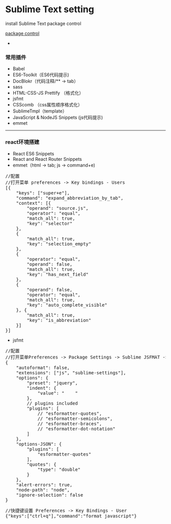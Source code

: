 # Sublime Text setting

install Sublime Text package control

[package control](https://packagecontrol.io/installation)

-
### 常用插件
- Babel
- ES6-Toolkit（ES6代码提示)
- DocBlokr（代码注释/** -> tab）
- sass
- HTML-CSS-JS Prettify （格式化）
- jsfmt
- CSScomb （css属性顺序格式化）
- SublimeTmpl（template）
- JavaScript & NodeJS Snippets (js代码提示)
- emmet

---
### react环境搭建
- React ES6 Snippets
- React and React Router Snippets
- emmet（html -> tab; js -> command+e)
<pre>
//配置
//打开菜单 preferences -> Key bindings - Users
[{
    "keys": ["super+e"],
    "command": "expand_abbreviation_by_tab",
    "context": [{
        "operand": "source.js",
        "operator": "equal",
        "match_all": true,
        "key": "selector"
    },
    {
        "match_all": true,
        "key": "selection_empty"
    }, 
    {
        "operator": "equal",
        "operand": false,
        "match_all": true,
        "key": "has_next_field"
    },
    {
        "operand": false,
        "operator": "equal",
        "match_all": true,
        "key": "auto_complete_visible"
    }, {
        "match_all": true,
        "key": "is_abbreviation"
    }]
}]
</pre>

- jsfmt
<pre>
//配置
//打开菜单Preferences -> Package Settings -> Sublime JSFMAT -> Settings - User，将下面代码贴进去保存。
{
    "autoformat": false,
    "extensions": ["js", "sublime-settings"],
    "options": {
        "preset": "jquery",
        "indent": {
            "value": "    "
        },
        // plugins included
        "plugins": [
            // "esformatter-quotes",
            // "esformatter-semicolons",
            // "esformatter-braces",
            // "esformatter-dot-notation"
        ]
    },
    "options-JSON": {
        "plugins": [
            "esformatter-quotes"
        ],
        "quotes": {
            "type": "double"
        }
    },
    "alert-errors": true,
    "node-path": "node",
    "ignore-selection": false
}
</pre>
<pre>
//快捷键设置 Preferences -> Key Bindings - User
{"keys":["ctrl+q"],"command":"format_javascript"}
</pre>